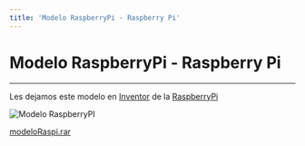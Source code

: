 ```yaml
---
title: 'Modelo RaspberryPi - Raspberry Pi'
---
```


# Modelo RaspberryPi - Raspberry Pi

---

Les dejamos este modelo en [Inventor][1] de la [RaspberryPi][2]

![Modelo RaspberryPI][img]

[modeloRaspi.rar][file]

[1]: http://www.autodesk.com/products/autodesk-inventor-family/overview
[2]: http://www.raspberrypi.org/
[img]: /images/blog/modelos/modeloRaspiFinal.png "imagen modelo raspberry"
[file]: /modelos/modeloRaspi.rar "modelo raspi"
